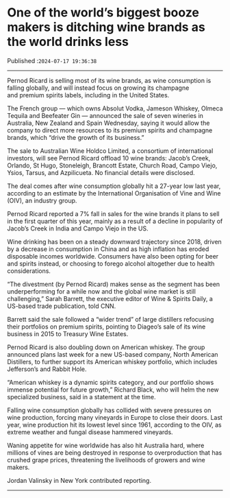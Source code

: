 # One of the world’s biggest booze makers is ditching wine brands as the world drinks less

Published :`2024-07-17 19:36:38`

---

Pernod Ricard is selling most of its wine brands, as wine consumption is falling globally, and will inst﻿ead focus on growing its champagne and premium spirits labels, including in the United States.

The French group — which owns Absolut Vodka, Jameson Whiskey, Olmeca Tequila and Beefeater Gin — announced the sale of seven wineries in Australia, New Zealand and Spain Wednesday, saying it would allow the company to direct more resources to its premium spirits and champagne brands, which “drive the growth of its business.”

The sale to Australian Wine Holdco Limited, a consortium of international investors, will see Pernod Ricard offload 10 wine brands: Jacob’s Creek, Orlando, St Hugo, Stoneleigh, Brancott Estate, Church Road, Campo Viejo, Ysios, Tarsus, and Azpilicueta. No financial details were disclosed.

The deal comes after wine consumption globally hit a 27-year low last year, according to an estimate by the International Organisation of Vine and Wine (OIV), an industry group.

Pernod Ricard reported a 7% fall in sales for the wine brands it plans to sell in the first quarter of this year, mainly as a result of a decline in popularity of Jacob’s Creek in India and Campo Viejo in the US.

Wine drinking has been on a steady downward trajectory since 2018, driven by a decrease in consumption in China and as high inflation has eroded disposable incomes worldwide. Consumers have also been opting for beer and spirits instead, or choosing to forego alcohol altogether due to health considerations.

“The divestment (by Pernod Ricard) makes sense as the segment has been underperforming for a while now and the global wine market is still challenging,” Sarah Barrett, the executive editor of Wine & Spirits Daily, a US-based trade publication, told CNN.

Barrett said the sale followed a “wider trend” of large distillers refocusing their portfolios on premium spirits, pointing to Diageo’s sale of its wine business in 2015 to Treasury Wine Estates.

Pernod Ricard is also doubling down on American whiskey. The group announced plans last week for a new US-based company, North American Distillers, to further support its American whiskey portfolio, which includes Jefferson’s and Rabbit Hole.

“American whiskey is a dynamic spirits category, and our portfolio shows immense potential for future growth,” Richard Black, who will helm the new specialized business, said in a statement at the time.

Falling wine consumption globally has collided with severe pressures on wine production, forcing many vineyards in Europe to close their doors. Last year, wine production hit its lowest level since 1961, according to the OIV, as extreme weather and fungal disease hammered vineyards.

Waning appetite for wine worldwide has also hit Australia hard, where millions of vines are being destroyed in response to overproduction that has crushed grape prices, threatening the livelihoods of growers and wine makers.

Jordan Valinsky in New York contributed reporting.

---

